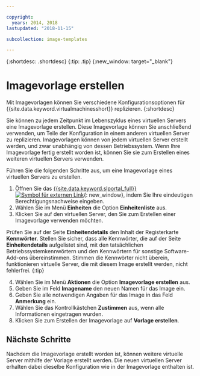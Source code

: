 ```yaml
---

copyright:
  years: 2014, 2018
lastupdated: "2018-11-15"

subcollection: image-templates

---
```


{:shortdesc: .shortdesc}
{:tip: .tip}
{:new_window: target="_blank"}


# Imagevorlage erstellen

Mit Imagevorlagen können Sie verschiedene Konfigurationsoptionen für {{site.data.keyword.virtualmachinesshort}} replizieren.
{:shortdesc}

Sie können zu jedem Zeitpunkt im Lebenszyklus eines virtuellen Servers eine Imagevorlage erstellen. Diese Imagevorlage können Sie anschließend verwenden, um Teile der Konfiguration in einem anderen virtuellen Server zu replizieren. Imagevorlagen können von jedem virtuellen Server erstellt werden, und zwar unabhängig von dessen Betriebssystem. Wenn Ihre Imagevorlage fertig erstellt worden ist, können Sie sie zum Erstellen eines weiteren virtuellen Servers verwenden. 

Führen Sie die folgenden Schritte aus, um eine Imagevorlage eines virtuellen Servers zu erstellen. 

1. Öffnen Sie das [{{site.data.keyword.slportal_full}} ![Symbol für externen Link](../../icons/launch-glyph.svg "Symbol für externen Link")](https://control.softlayer.com/){: new_window}, indem Sie Ihre eindeutigen Berechtigungsnachweise eingeben.
2. Wählen Sie im Menü **Einheiten** die Option **Einheitenliste** aus.
3. Klicken Sie auf den virtuellen Server, den Sie zum Erstellen einer Imagevorlage verwenden möchten.

  Prüfen Sie auf der Seite **Einheitendetails** den Inhalt der Registerkarte **Kennwörter**. Stellen Sie sicher, dass alle Kennwörter, die auf der Seite **Einheitendetails** aufgelistet sind, mit den tatsächlichen Betriebssystemkennwörtern und den Kennwörtern für sonstige Software-Add-ons übereinstimmen. Stimmen die Kennwörter nicht überein, funktionieren virtuelle Server, die mit diesem Image erstellt werden, nicht fehlerfrei.
  {:tip}

4. Wählen Sie im Menü **Aktionen** die Option **Imagevorlage erstellen** aus.
5. Geben Sie im Feld **Imagename** den neuen Namen für das Image ein. 
6. Geben Sie alle notwendigen Angaben für das Image in das Feld **Anmerkung** ein.
7. Wählen Sie das Kontrollkästchen **Zustimmen** aus, wenn alle Informationen eingetragen wurden.
8. Klicken Sie zum Erstellen der Imagevorlage auf **Vorlage erstellen**.

## Nächste Schritte

Nachdem die Imagevorlage erstellt worden ist, können weitere virtuelle Server mithilfe der Vorlage erstellt werden. Die neuen virtuellen Server erhalten dabei dieselbe Konfiguration wie in der Imagevorlage enthalten ist.
